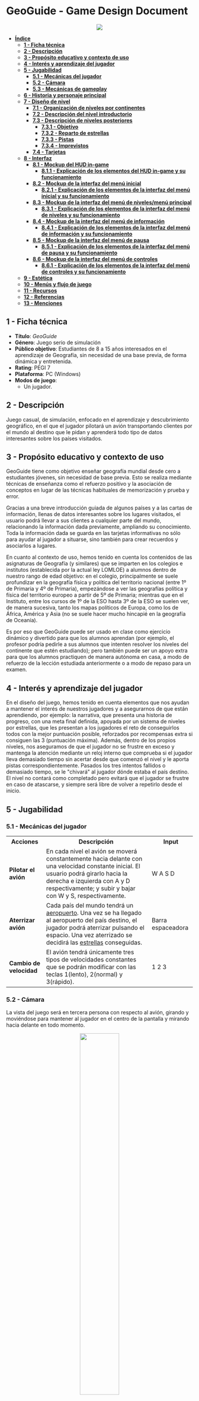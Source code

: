 # **GeoGuide - Game Design Document**
<p align="center"><img src="./imagenesGDD/geoguideTitulo.png"></p>

- [**Índice**](#geoguide---game-design-document)
	- [**1 - Ficha técnica**](#1---ficha-técnica)
	- [**2 - Descripción**](#2---descripción)
	- [**3 - Propósito educativo y contexto de uso**](#3---propósito-educativo-y-contexto-de-uso)
	- [**4 - Interés y aprendizaje del jugador**](#4---interés-y-aprendizaje-del-jugador)
	- [**5 - Jugabilidad**](#5---jugabilidad)
		- [**5.1 - Mecánicas del jugador**](#51---mecánicas-del-jugador)
		- [**5.2 - Cámara**](#52---cámara)
		- [**5.3 - Mecánicas de gameplay**](#53---mecánicas-de-gameplay)
	- [**6 - Historia y personaje principal**](#6---historia-y-personaje-principal)
	- [**7 - Diseño de nivel**](#7---diseño-de-nivel)
		- [**7.1 - Organización de niveles por continentes**](#71---organización-de-niveles-por-continentes)
		- [**7.2 - Descripción del nivel introductorio**](#72---descripción-del-nivel-introductorio)
		- [**7.3 - Descripción de niveles posteriores**](#73---descripción-de-niveles-posteriores)
			- [**7.3.1 - Objetivo**](#731---objetivo)
			- [**7.3.2 - Reparto de estrellas**](#732---reparto-de-estrellas)
			- [**7.3.3 - Pistas**](#733---pistas)
			- [**7.3.4 - Imprevistos**](#734---imprevistos)
		- [**7.4 - Tarjetas**](#74---tarjetas)
	- [**8 - Interfaz**](#8---interfaz)
		- [**8.1 - Mockup del HUD in-game**](#81---mockup-del-hud-in-game)
			- [**8.1.1 - Explicación de los elementos del HUD in-game y su funcionamiento**](#811---explicación-de-los-elementos-del-hud-in-game-y-su-funcionamiento)
		- [**8.2 - Mockup de la interfaz del menú inicial**](#82---mockup-de-la-interfaz-del-menú-inicial)
			- [**8.2.1 - Explicación de los elementos de la interfaz del menú inicial y su funcionamiento**](#821---explicación-de-los-elementos-de-la-interfaz-del-menú-inicial-y-su-funcionamiento)
		- [**8.3 - Mockup de la interfaz del menú de niveles/menú principal**](#83---mockup-de-la-interfaz-del-menú-de-nivelesmenú-principal)
			- [**8.3.1 - Explicación de los elementos de la interfaz del menú de niveles y su funcionamiento**](#831---explicación-de-los-elementos-de-la-interfaz-del-menú-de-niveles-y-su-funcionamiento)
		- [**8.4 - Mockup de la interfaz del menú de información**](#84---mockup-de-la-interfaz-del-menú-de-información)
			- [**8.4.1 - Explicación de los elementos de la interfaz del menú de información y su funcionamiento**](#841---explicación-de-los-elementos-de-la-interfaz-del-menú-de-información-y-su-funcionamiento)
		- [**8.5 - Mockup de la interfaz del menú de pausa**](#85---mockup-de-la-interfaz-del-menú-de-pausa)
			- [**8.5.1 - Explicación de los elementos de la interfaz del menú de pausa y su funcionamiento**](#851---explicación-de-los-elementos-de-la-interfaz-del-menú-de-pausa-y-su-funcionamiento)
		- [**8.6 - Mockup de la interfaz del menú de controles**](#86---mockup-de-la-interfaz-del-menú-de-controles)
			- [**8.6.1 - Explicación de los elementos de la interfaz del menú de controles y su funcionamiento**](#861---explicación-de-los-elementos-de-la-interfaz-del-menú-de-controles-y-su-funcionamiento)
	- [**9 - Estética**](#9---estética)
	- [**10 - Menús y flujo de juego**](#10---menús-y-flujo-de-juego)
	- [**11 - Recursos**](#11---recursos)
	- [**12 - Referencias**](#12---referencias)
	- [**13 - Menciones**](#13---menciones)

## **1 - Ficha técnica**
- **Título**: *GeoGuide*
- **Género**: Juego serio de simulación
- **Público objetivo**: Estudiantes de 8 a 15 años interesados en el aprendizaje de Geografía, sin necesidad de una base previa, de forma dinámica y entretenida.
- **Rating**: PEGI 7
- **Plataforma**: PC (Windows)
- **Modos de juego**:
	- Un jugador.

## **2 - Descripción**
Juego casual, de simulación, enfocado en el aprendizaje y descubrimiento geográfico, en el que el jugador pilotará un avión transportando clientes por el mundo al destino que le pidan y aprenderá todo tipo de datos interesantes sobre los países visitados.

## **3 - Propósito educativo y contexto de uso**
GeoGuide tiene como objetivo enseñar geografía mundial desde cero a estudiantes jóvenes, sin necesidad de base previa. Esto se realiza mediante técnicas de enseñanza como el refuerzo positivo y la asociación de conceptos en lugar de las técnicas habituales de memorización y prueba y error.

Gracias a una breve introducción guiada de algunos países y a las cartas de información, llenas de datos interesantes sobre los lugares visitados, el usuario podrá llevar a sus clientes a cualquier parte del mundo, relacionando la información dada previamente, ampliando su conocimiento. Toda la información dada se guarda en las tarjetas informativas no sólo para ayudar al jugador a situarse, sino también para crear recuerdos y asociarlos a lugares.

En cuanto al contexto de uso, hemos tenido en cuenta los contenidos de las asignaturas de Geografía (y similares) que se imparten en los colegios e institutos (establecida por la actual ley LOMLOE) a alumnos dentro de nuestro rango de edad objetivo: en el colegio, principalmente se suele profundizar en la geografía física y política del territorio nacional (entre 1º de Primaria y 4º de Primaria), empezándose a ver las geografías política y física del territorio europeo a partir de 5º de Primaria; mientras que en el Instituto, entre los cursos de 1º de la ESO hasta 3º de la ESO se suelen ver, de manera sucesiva, tanto los mapas políticos de Europa, como los de África, América y Asia (no se suele hacer mucho hincapié en la geografía de Oceanía). 

Es por eso que GeoGuide puede ser usado en clase como ejercicio dinámico y divertido para que los alumnos aprendan (por ejemplo, el profesor podría pedirle a sus alumnos que intenten resolver los niveles del continente que estén estudiando); pero también puede ser un apoyo extra para que los alumnos practiquen de manera autónoma en casa, a modo de refuerzo de la lección estudiada anteriormente o a modo de repaso para un examen.

## **4 - Interés y aprendizaje del jugador**
En el diseño del juego, hemos tenido en cuenta elementos que nos ayudan a mantener el interés de nuestros jugadores y a asegurarnos de que están aprendiendo, por ejemplo:
la narrativa, que presenta una historia de progreso, con una meta final definida, apoyada por un sistema de niveles por estrellas, que les presentan a los jugadores el reto de conseguirlos todos con la mejor puntuación posible, reforzados por recompensas extra si consiguen las 3 (puntuación máxima). 
Además, dentro de los propios niveles, nos aseguramos de que el jugador no se frustre en exceso y mantenga la atención mediante un reloj interno que comprueba si el jugador lleva demasiado tiempo sin acertar desde que comenzó el nivel y le aporta pistas correspondientemente. Pasados los tres intentos fallidos o demasiado tiempo, se le "chivará" al jugador dónde estaba el país destino. El nivel no contará como completado pero evitará que el jugador se frustre en caso de atascarse, y siempre será libre de volver a repetirlo desde el inicio.

## **5 - Jugabilidad**
### **5.1 - Mecánicas del jugador**
<table>
	<tr>
		<th>Acciones</th>
		<th>Descripción</th>
		<th>Input</th>
	</tr>
	<tr>
		<td><b>Pilotar el avión</b></td>
		<td>En cada nivel el avión se moverá constantemente hacia delante con una velocidad constante inicial. El usuario podrá girarlo hacia la derecha e izquierda con A y D respectivamente; y subir y bajar con W y S, respectivamente.</td>
		<td>W A S D</td>
	</tr>
	<tr>
		<td><b>Aterrizar avión</b></td>
		<td>Cada país del mundo tendrá un <u><a href="#53---mecánicas-de-gameplay">aeropuerto</a></u>. Una vez se ha llegado al aeropuerto del país destino, el jugador podrá aterrizar pulsando el espacio. Una vez aterrizado se decidirá las <u><a href="#73---descripción-de-niveles-posteriores">estrellas</a></u> conseguidas.</td>
		<td>Barra espaceadora</td>
	</tr>
	<tr>
		<td><b>Cambio de velocidad</b></td>
		<td>El avión tendrá únicamente tres tipos de velocidades constantes que se podrán modificar con las teclas 1(lento), 2(normal) y 3(rápido).</td>
		<td>1 2 3</td>
	</tr> 
</table>

### **5.2 - Cámara**
La vista del juego será en tercera persona con respecto al avión, girando y moviéndose para mantener al jugador en el centro de la pantalla y mirando hacia delante en todo momento. 

<figure>
<p align="center"><img src="./imagenesGDD/vistaCamara.png" width=50% height=50%></p>
<figcaption><p align="center"><i><b>Imagen 1</b> - Ejemplo de vista en tercera persona de nuestro juego</i></p></figcaption>
</figure>

### **5.3 - Mecánicas de gameplay**
<table>
	<tr>
		<th>Mecánica</th>
		<th>Imagen</th>
		<th>Funcionamiento</th>
	</tr>
	<tr>
		<td>Brújula</td>
		<td><img src="./imagenesGDD/brujula.png" width=50% height=50%></td>
		<td>Elemento que será útil para misiones que describan la ubicación del país destino como “al norte/sur/este/oeste de …”. La parte central es estática y simboliza la dirección en la que siempre está mirando el avión; mientras que la exterior rota conforme la dirección en la que va mirando el propio avión.</td>
	</tr>
	<tr>
		<td>Velocímetro</td>
		<td><img src="./imagenesGDD/velocimetro.jpeg" width=50% height=50%></td>
		<td>Debajo de la brújula aparecerá un pequeño indicador que muestra la velocidad a la que el jugador va: 1 (lento, aterrizar); 2 (medio); 3 (rápido). En color verde se mostrará la velocidad actual. Si en algún momento tenemos alguno de los motores nos fallase, tanto las velocidades 2 como 3 aparecerán en rojo, indicando que están bloqueadas y que por tanto solo se puede ir en la velocidad más baja.</td>
	</tr>
	<tr>
		<td>Minimapa</td>
		<td><img src="./imagenesGDD/minimapa.png" width=50% height=50%></td>
		<td>Pequeño rectángulo, ubicado en la esquina inferior derecha del HUD, que muestra la posición del jugador más alejada del suelo para ayudar al jugador a ubicarse por el mundo, en vista bidimensional, al estilo de un mapa. Para indicar de forma precisa al jugador, este aparecerá como un avión rojo. El minimapa solo rotará cuando sea necesario cambiar la vista al norte, esto es, si atravesamos alguno de los polos y la vista se invierte.</td>
	</tr>
	<tr>
		<td>Cliente</td>
		<td>
			<figure>
				<p align=left><img src="./imagenesGDD/cliente.png" width=50% height=50%></p>
				<figcaption><p align="left"><i>Depende del cliente</i></p>
			</figure>
		</td>
		<td>Transcurrido un tiempo específico, establecido en un minuto, el cliente le proporcionará una pista al jugador para ayudar y así evitar frustrar. El número total de pistas será de 3, en caso de necesitarlas. Solo aparecen en los niveles normales y nunca en los introductorios. En total hay 22 modelos distintos de cliente.</td>
	</tr>
	<tr>
		<td>Aeropuerto</td>
		<td><img src="./imagenesGDD/aeropuerto.png" width=100% height=100%></td>
		<td>Esfera flotante, que marcará el lugar en el que el jugador debe aterrizar en cada país. Sólo podrás hacer ésto si pones el avión a velocidad lenta o “de aterrizaje”. Una vez hayas aterrizado, si el país fue el correcto se pasará al siguiente cliente en caso de haberlo, o terminará el nivel. Si se ha fallado, se notificará, se restará un intento y el jugador podrá continuar. Los aeropuertos, tendrán todos color rojo, excepto, en los niveles introductorios o una vez que tu jefe te guíe al país destino, en cuyo caso, el aeropuerto destino se iluminará de color verde, resaltando entre los demás para facilitar la vista del objetivo.</td>
	</tr>
	<tr>
		<td>Jefe</td>
		<td><img src="./imagenesGDD/dad.png" width=50% height=50%></td>
		<td>Personaje que te guiará en los niveles de aprendizaje/introductorios. Tendrá el mismo funcionamiento que los clientes en los niveles normales, pero sin proporcionar pistas. Si pasado un tiempo suficientemente largo no has adivinado el país o fallas una vez desbloqueadas las tres pistas, te guiará al país destino para que evitar que el jugador se sienta bloqueado, ni se atasque en algún nivel.En los demás niveles será sustituido por un walkie-talkie, ya que los clientes ocuparán su lugar en el HUD.</td>
	</tr>
	<tr>
		<td>Walkie-talkie</td>
		<td><img src="./imagenesGDD/walkie.png" width=50% height=50%></td>
		<td>En los niveles normales, y siempre que haya un imprevisto, se haya fallado de país, etc..., aparecerá desde la parte inferior de la pantalla un walkie-talkie con un bocadillo explicando la situación, con frases como <i>¡Vaya, parece que hay niebla en Polonia! ¡Evita pasar por ese país a toda costa!</i> o <i>¡Vaya! Ese país no era tu objetivo. ¡Sigue intentándolo!</i>, etc...
	</tr>
</table>

**Todo el arte se hará a mano o se usarán assets previamente creados *free to use* o a los que tengamos permisos. Cualquier asset externo será incluido en la parte de [recursos](#11---recursos)**


## **6 - Historia y personaje principal**
Como jugador encarnarás al hijo de un director (en otros apartados aparecerá como “Jefe”) de una agencia de viajes aérea, que ha decidido jubilarse y dejar el negocio familiar en tus manos. Has estudiado muy duro, pero apenas tienes práctica, por lo que entrarás a la flota como piloto júnior. Es por eso que tu padre ha diseñado un plan para que llegues a ser un piloto sénior en el menor tiempo posible antes de delegar la empresa en ti. Este plan tiene como objetivo dominar los mandos del avión y aprender qué rutas ofrece la empresa a los distintos países.

Este plan en la historia se relaciona de manera directa con el gameplay del juego: que el protagonista aprenda a dominar los mandos del avión se relaciona con que el jugador humano aprenda los controles físicos (teclado) del avión; mientras que las rutas que se ofrecen son el contenido educativo geográfico que se plantea enseñar en nuestro juego.

A lo largo del juego, el jugador irá aprendiendo y superando los diferentes niveles hasta que, finalmente, tras superarlos todos es nombrado piloto sénior, heredando la empresa y acabando con la historia.

## **7 - Diseño de nivel**
La historia comienza en Europa, el primer nivel (introductorio), donde el jefe le dará la enhorabuena al jugador (su hijo) por estar preparado al fin para aceptar el puesto de piloto junior y heredar así su agencia turística de viajes. El jefe le explicará al usuario cómo pilotar este tipo de avión, y le asegurará que él se encargará de enseñarle lo básico.

A continuación, el jefe enseñará al jugador los controles básicos para manejar el avión y le mostrará los primeros países, dándole unas [tarjetas de información](#74---tarjetas) que contendrán datos importantes e interesantes de cada país. A partir de ahí comenzará el juego, donde el jugador viajará por todo el mundo e irá coleccionando tarjetas informativas.
### **7.1 - Organización de niveles por continentes**
Los niveles del juego estarán organizados por continentes (Europa, Asia, África, América, Oceanía), cada uno conteniendo un número de niveles definido (por ejemplo, 3). Antes de empezar las misiones normales de un nuevo continente, el jugador tendrá que jugar un nivel introductorio. Para desbloquear los siguientes niveles, tanto dentro de un mismo continente, como entre continentes, será necesario tener un mínimo de **una** estrella en el nivel previamente desbloqueado.
### **7.2 - Descripción del nivel introductorio**
En los niveles introductorios, el jefe te irá guiando por los “principales” países de ese continente, de los cuales ganarás tarjetas de información para consultar posteriormente. Estas tarjetas incluirán recuerdos, pero la foto mostrará a tu jefe en lugar de un cliente.
### **7.3 - Descripción de niveles posteriores**
#### **7.3.1 - Objetivo**
El **objetivo** de cada nivel es llevar al cliente o clientes a sus destinos deseados.

En los niveles **normales**, el jugador recibirá una misión de su cliente, pidiéndole que le lleve a algún país específico. El cliente puede pedirle directamente al jugador su destino indicando el nombre del país al que quiere viajar, o bien algún dato concreto del país que pueda identificarlo fácilmente. Estos datos **siempre** provendrán de información que el propio juego le proporciona al usuario con las tarjetas de información.

En los niveles difíciles, el jugador tendrá varias misiones consecutivas en un mismo nivel y afrontará algunos *imprevistos*. La dificultad incrementará con cada nivel dentro de un mismo continente.
#### **7.3.2 - Reparto de estrellas**
En cada nivel el jugador podrá ganar hasta **tres estrellas**. El reparto de estas depende de los intentos acumulados, independientemente del tiempo transcurrido. Por tanto, si el jugador acierta el país a la primera ganará 3 estrellas, si lo adivina a la segunda 2 estrellas y a la tercera 1. Los fallos se acumulan si el nivel tiene varios países a los que visitar. Si se vuelve a fallar tras el tercer intento, o bien transcurrido ya mucho tiempo desde el inicio de la partida (4 minutos), el jefe guiará al jugador al país destino y el nivel se contará como **no completado**, teniendo que repetirlo para poder seguir adelante.

El jugador solo necesitará **1 estrella** para desbloquear el siguiente nivel y ganar una(s) tarjeta(s). En caso de ganar las **3 estrellas**, conseguirá un recuerdo del cliente para adornar su tarjeta de información.
#### **7.3.3 - Pistas**
Si el jugador tarda mucho en encontrar el país o falla, el cliente le irá dando pistas para facilitar encontrarlo. Estas pistas estarán repartidas durante el juego usando un cronómetro interno o por intentos fallidos. Por ejemplo: pasado 1 minuto, si el jugador aún no sabe dónde ir, se dará la primera para evitar que se frustre e intentar guiarlo. Pasado 1 minuto desde la primera pista o si se falla se proporcionará la siguiente y, tras otro minuto o si se vuelve a fallar, la última.

Ya que nuestro juego se basa en el aprendizaje desde cero, no queremos frustrar ni castigar al usuario por fallar. Nuestra intención es que el usuario identifique y relacione los países a los datos proporcionados por el jefe, los clientes y las tarjetas. Queremos evitar la filosofía de “prueba y error” y que estos lugares sean más que un punto en el mapa. Por eso mismo, se le proporcionarán 3 pistas y, tras ellas, si el jugador aún está perdido, se le guiará hacia el destino.
#### **7.3.4 - Imprevistos**
Durante los niveles **difíciles**, el jefe avisará por radio sobre posibles imprevistos meteorológicos (nieve, niebla o tormenta) por el mapa que el jugador tendrá que esquivar. 

Estos imprevistos no se podrán ver físicamente en el mapa, sin embargo, si el jugador pasa por el país afectado, esta le causará daños en el equipamiento del avión y perderá una de estas tres cosas:
- **Brújula**: La brújula empezará a girar erráticamente, por lo que impedirá usarla para poder ubicar los distintos países del mapa, dificultando algunas misiones que tengan puntos cardinales como pista.
- **Minimapa**: El minimapa se romperá y en su lugar aparecerá una niebla/estática, por lo que el jugador perderá la opción de extrapolar su posición y aumentará la posibilidad de sentirse perdido o desubicado.
- **Motores**: el avión perderá su velocidad turbo y solo podrá ir a velocidad normal o de aterrizaje.

Estos imprevistos durarán alrededor de unos 10 segundos, en los que el jugador verá limitados los usos de una de estas mecánicas, dificultando, en alguna ocasión, el poder ubicarse bien en el mapa, haciendo de esta mecánica un desafío añadido a la búsqueda del país correcto.

### **7.4 - Tarjetas**
Cada país que visitemos en alguno de los niveles nos proporcionará una tarjeta con información sobre éste, como por ejemplo su bandera, su capital, el idioma que se habla y algún dato interesante. Además, si en el nivel en el que se consigue esa tarjeta hemos conseguido las tres estrellas, o era un nivel introductorio, la tarjeta incluirá también una pequeña postal con el cliente al que llevamos a ese país (o con nuestro jefe en caso de los niveles introductorios), posando con algún monumento famoso de ese país.

Una vez conseguida cada tarjeta, esta estará disponible en el menú de información, al que podremos acceder tanto antes como durante los niveles de juego, y su información nos será útil tanto para encontrar otros países colindantes como para repasar lo aprendido.
Además, el hecho de que las postales sólo aparecen si consigues las 3 estrellas, motivará al jugador a intentar conseguirlas para completar el álbum y tener un memento de su esfuerzo y su aprendizaje.
<figure>
<p align="center"><img src="./imagenesGDD/tarjetas.png" width=100% height=100%></p>
<figcaption><p align="center"><i><b>Imagen 2</b> - Mockup inicial de tarjeta de información española</i></p></figcaption>
</figure>
<figure>
<p align="center"><img src="./imagenesGDD/tarjetas-fin.png" width=50% height=100%></p>
<figcaption><p align="center"><i><b>Imagen 3</b> - Implementación final de las tarjetas de información. Nótese que el apartado "recuerdo del viaje" sigue en desarrollo.</i></p></figcaption>
</figure>

## **8 - Interfaz**
### **8.1 - Mockup del HUD in-game**
<figure>
<p align="center"><img src="./imagenesGDD/hud_partida.png" width=100% height=100%></p>
<figcaption><p align="center"><i><b>Imagen 4</b> - Imagen final del HUD in-game</i></p></figcaption>
</figure>

#### **8.1.1 - Explicación de los elementos del HUD in-game y su funcionamiento**
<table>
	<tr>
		<th><b>Elemento</b></th>
		<th><b>Explicación</b></th>
	</tr>
	<tr>
		<td>Recuadro de misión</td>
		<td>En la parte superior de la pantalla aparecerá un recuadro conteniendo el objetivo de la misión actual. Por ejemplo, se nos podría pedir <i>si podemos visitar un país muy poblado al sur de Dinamarca</i>.</td>
	</tr>
	<tr>
		<td>Pistas</td>
		<td>Justo debajo de la imagen de nuestro cliente, aparecerán las sucesivas pistas que este te va dando si no consigues encontrar el país que este te pide. Las pistas son una lista vertical de tres recuadros con un pequeño texto a modo de pista. Las flechas que aparecen permiten ocultar y mostrar en pantalla las pistas en caso de que no se quiera perder visibilidad. Por ejemplo, siguiendo con el ejemplo anterior, podemos tener de pistas <i>Un monumento importante es la Puerta de Brandeburgo</i>, <i>Es la cuna de la industria automotriz europea</i> y <i>Su capital es Berlín</i>.</td>
	</tr>
	<tr>
		<td>Botón de menú de pausa</td>
		<td>Se mantiene en pantalla en todo momento durante la misión. Situado en la parte inferior izquierda, tiene forma de engranaje.</td>
	</tr>
</table>

### **8.2 - Mockup de la interfaz del menú inicial**
<figure>
<p align="center"><img src="./imagenesGDD/menu_inicial.png" width=100% height=100%></p>
<figcaption><p align="center"><i><b>Imagen 5</b> - Diseño final del menú inicial</i></p></figcaption>
</figure>

#### **8.2.1 - Explicación de los elementos de la interfaz del menú inicial y su funcionamiento**
<table>
	<tr>
		<th><b>Elemento</b></th>
		<th><b>Explicación</b></th>
	</tr>
	<tr>
		<td>Botón "Start"</td>
		<td>Al pulsar este botón vamos al menú de los niveles, que va actuar como nuestro menú principal.</td>
	</tr>
	<tr>
		<td>Botón "Quit"</td>
		<td>Al pulsar este botón salimos del juego.</td>
	</tr>
</table>

### **8.3 - Mockup de la interfaz del menú de niveles/menú principal**
<figure>
<p align="center"><img src="./imagenesGDD/menu_niveles.png" width=100% height=100%></p>
<figcaption><p align="center"><i><b>Imagen 6</b> - Diseño final del menú principal</i></p></figcaption>
</figure>

#### **8.3.1 - Explicación de los elementos de la interfaz del menú de niveles y su funcionamiento**
<table>
	<tr>
		<th><b>Elemento</b></th>
		<th><b>Explicación</b></th>
	</tr>
	<tr>
		<td>Lista de niveles</td>
		<td>En la parte izquierda del menú encontramos una lista con todos los niveles jugables en nuestro juego. Los niveles están separados por continentes, y cada uno de los botones del nivel tiene el número de nivel y el número de estrellas conseguidas, inicialmente, 3 estrellas en color gris para luego rellenarse con estrellas doradas.</td>
	</tr>
	<tr>
		<td>Botón de ajustes</td>
		<td>En la esquina superior derecha tenemos el botón en forma de engranaje, que al pulsar, nos lleva al menú de ajustes.</td>
	</tr>
	<tr>
		<td>Botón de tarjetas obtenidas</td>
		<td>En la esquina superior derecha, debajo del botón de ajustes, nos encontramos con un botón, en forma de globo terráqueo, que contiene el submenú de las tarjetas obtenidas. En este menú tendremos una lista con todas las tarjetas de todos los países que hemos visitado a lo largo de los niveles que hemos jugado. Las tarjetas se explicarán mejor en el apartado <a href="#841---explicación-de-los-elementos-de-la-interfaz-del-menú-de-información-y-su-funcionamiento"><b>8.4.1 - Explicación de los elementos de la interfaz del menú de información y su funcionamiento</b></a></td>
	</tr>
	<tr>
		<td>Botón de volver atrás</td>
		<td>En la esquina inferior izquierda tenemos el botón que nos permite volver atrás al menú inicial, donde podremos salir del juego. Este botón tiene forma de avión, simulando las típicas flechas de los menús de interfaces.</td>
	</tr>
</table>

### **8.4 - Mockup de la interfaz del menú de información**
<figure>
<p align="center"><img src="./imagenesGDD/menu_tarjetas.png" width=100% height=100%></p>
<figcaption><p align="center"><i><b>Imagen 7</b> - Diseño final del menú de información</i></p></figcaption>
</figure>

#### **8.4.1 - Explicación de los elementos de la interfaz del menú de información y su funcionamiento**
<table>
	<tr>
		<th><b>Elemento</b></th>
		<th><b>Explicación</b></th>
	</tr>
	<tr>
		<td>Tarjetas de información</td>
		<td>El menú entero está ocupado por una lista de las tarjetas de los países, explicadas anteriormente en <a href="#74---tarjetas"><i>el apartado 7.4</i></a>.</td>
	</tr>
	<tr>
		<td>Botón de volver atrás</td>
		<td>En la esquina superior izquierda tenemos el botón que nos permite volver atrás al menú inicial, explicado anteriormente.</td>
	</tr>
</table>

### **8.5 - Mockup de la interfaz del menú de pausa**
<figure>
<p align="center"><img src="./imagenesGDD/menu_pausa.png" width=100% height=100%></p>
<figcaption><p align="center"><i><b>Imagen 8</b> - Diseño final del menú de pausa</i></p></figcaption>
</figure>

#### **8.5.1 - Explicación de los elementos de la interfaz del menú de pausa y su funcionamiento**
<table>
	<tr>
		<th><b>Elemento</b></th>
		<th><b>Explicación</b></th>
	</tr>
	<tr>
		<td>Botón "Settings"</td>
		<td>Este botón nos permite ir a los ajustes del juego.</td>
	</tr>
	<tr>
		<td>Botón "Info Cards"</td>
		<td>Este botón nos permite ir al menú de información para poder consultar los países ya visitados en caso de que se nos olviden en mitad de la partida.</td>
	</tr>
	<tr>
		<td>Botón "Levels"</td>
		<td>Este botón nos permite ir al menú de niveles/menú principal en caso de que querramos cambiar de nivel o salir del juego.</td>
	</tr>
	<tr>
		<td>Botón "Back"</td>
		<td>Este botón nos permite volver a la partida y retomarla tal y por donde estábamos.</td>
	</tr>
</table>

### **8.6 - Mockup de la interfaz del menú de controles**
<figure>
<p align="center"><img src="./imagenesGDD/menu_controles.png" width=100% height=100%></p>
<figcaption><p align="center"><i><b>Imagen 9</b> - Mockup del menú de controles</i></p></figcaption>
</figure>

#### **8.6.1 - Explicación de los elementos de la interfaz del menú de controles y su funcionamiento**
<table>
	<tr>
		<th><b>Elemento</b></th>
		<th><b>Explicación</b></th>
	</tr>
	<tr>
		<td>Lista de controles</td>
		<td>Se explicarán los controles utilizados durante el gameplay. </td>
	</tr>
</table>


## **9 - Estética**
La estética del juego se basa en una mezcla de estilo cartoon, suave, sencillo y colorido, pero sobre todo atractivo para nuestro público objetivo ideal y permite al jugador centrarse en el aprendizaje, que se podrá ver en el diseño de las interfaces, las cuales están pensadas para ser sencillas y fáciles de usar y en el diseño de los clientes, los cuales tendrán pocos detalles y serán muy sencillos; mientras que también tenemos un estilo realista y detallado, el cual podremos ver exclusivamente en el mapa terrestre, para que los jugadores puedan aprender también sobre la información física de los países.

## **10- Menús y flujo de juego**
<figure>
<p align="center"><img src="./imagenesGDD/flujoJuego.png" width=100% height=100%></p>
<figcaption><p align="center"><i><b>Imagen 10</b> - Diagrama de flujo de juego de todos los menús e interfaces</i></p></figcaption>
</figure>

## **11 - Recursos**
- [Mapas para la demo](https://www.mapsofindia.com/world-map/outline.html)
- [Avatares 1 para clientes/jefe](https://www.freepik.com/free-vector/set-people-avatars-round-icons-with-faces-young-old-male-female-characters-diverse-men-women-with-different-hair-color-kids-teens-adult-isolated-line-art-flat-vector-portraits_25917849.htm)
- [Avatares 2 para clientes/jefe](https://www.freepik.com/free-vector/people-avatars-social-media-profile_25845390.htm)
- [Avión para la brújula](https://www.freepik.es/foto-gratis/avion-sobre-concepto-viaje-plano-fondo-rosa_38935972.htm#page=2&query=cartoon%20plane%20topdown&position=1&from_view=search&track=ais&uuid=cf770c24-d190-4e46-92d7-bbc06c71e781)
- [Walkie-talkie](https://www.freepik.es/vector-gratis/elemento-guardaespaldas-dibujado-mano_41538556.htm#query=cartoon%20walkie%20talkie&position=2&from_view=search&track=ais&uuid=4bfa1e30-bbec-4878-82b1-adbb56b2af9c)
- [Sonido de aterrizaje](https://freesound.org/people/estefypardo/sounds/707658/)
- [Click de la UI](https://freesound.org/people/florianreichelt/sounds/683099/
)
- [Interferencias Walkie-Talkie 1](https://freesound.org/people/crcavol/sounds/154644/)
- [Interferencias Walkie-Talkie 2](https://freesound.org/people/MiscPractice/sounds/676958/)
- [Sonido de estática para el minimapa](https://freesound.org/people/DiscoverSound/sounds/273147/)
- [Partida perdida](https://freesound.org/people/Rolly-SFX/sounds/626260/)
- [Victoria](https://freesound.org/people/Rolly-SFX/sounds/626259/)
- [Música de fondo 1](https://www.chosic.com/download-audio/28063/)
- [Música de fondo 2](https://pixabay.com/users/29811401-29811401/)
- [Música de fondo 3](https://pixabay.com/users/logigram-20199743/)
- [Sonido papel tarjetas de información 1](https://freesound.org/people/gynation/sounds/82377/)
- [Sonido papel tarjetas de información 2](https://freesound.org/people/SholeColtis/sounds/683427/)
- [Sonido de pistas](https://freesound.org/people/djlprojects/sounds/413629/)
- [Sonido de clientes](https://freesound.org/people/ValentinPetiteau/sounds/557373/)

## **12 - Referencias**
### **12.1 - Videojuegos**
- [*GeoGuessr* (2013)](https://www.geoguessr.com/es), videojuego en web diseñado por [**Anton Wallén**](https://twitter.com/antonwallen).
- [*Geotastic* (2021)](https://geotastic.net/home), videojuego similar a *GeoGuessr* creado por [*Edutastic Games*](https://www.edutastic.de).
- [*Geographical Adventures* (2022)](https://sebastian.itch.io/geographical-adventures), videojuego creado por [**Sebastian Lague**](https://www.youtube.com/@SebastianLague) en su serie de YouTube homónima.
- [*Microsoft Flight Simulator*](https://www.flightsimulator.com), serie de videojuegos de simulación aérea creada por Microsoft.

## **13 - Menciones**
Este juego es un proyecto académico del Grado de Desarrollo de Videojuegos para la asignatura de Juegos Serios, perteneciente al [Departamento de Software e Inteligencia Artificial de la Facultad de Informática](https://www.ucm.es/disia) de la [Universidad Complutense de Madrid](https://ucm.es/).

[En este enlace encontraremos unos 4 minutos de vídeo de la versión del juego a día 18 de diciembre de 2023, en el que se muestran las mecánicas más básicas, así como un poco de gameplay. **Este vídeo será será posteriormente actualizado para la entrega de enero de 2024 una vez el juego esté terminado**](https://drive.google.com/file/d/12M5Wh9xIxi0xBK4hUY-wDUiednbchgwa/view?usp=drive_link)
